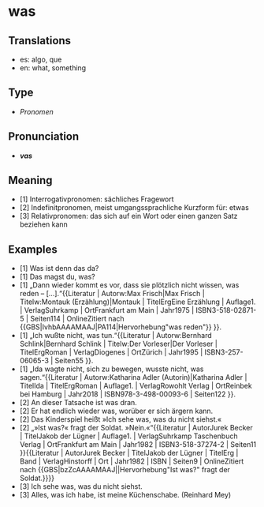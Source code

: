 # was
## Translations
- es: algo, que
- en: what, something
## Type
- _Pronomen_
## Pronunciation
- **_vas_**
## Meaning
- [1] Interrogativpronomen: sächliches Fragewort
- [2] Indefinitpronomen, meist umgangssprachliche Kurzform für: etwas
- [3] Relativpronomen: das sich auf ein Wort oder einen ganzen Satz beziehen kann
## Examples
- [1] Was ist denn das da?
- [1] Das magst du, was?
- [1] „Dann wieder kommt es vor, dass sie plötzlich nicht wissen, was reden – […].“<ref>{{Literatur | Autorw:Max Frisch|Max Frisch | Titelw:Montauk (Erzählung)|Montauk | TitelErgEine Erzählung | Auflage1. | VerlagSuhrkamp | OrtFrankfurt am Main | Jahr1975 | ISBN3-518-02871-5 | Seiten114 | OnlineZitiert nach {{GBS|IvhbAAAAMAAJ|PA114|Hervorhebung"was reden"}} }}.</ref>
- [1] „Ich wußte nicht, was tun.“<ref>{{Literatur | Autorw:Bernhard Schlink|Bernhard Schlink | Titelw:Der Vorleser|Der Vorleser | TitelErgRoman | VerlagDiogenes | OrtZürich | Jahr1995 | ISBN3-257-06065-3 | Seiten55 }}.</ref>
- [1] „Ida wagte nicht, sich zu bewegen, wusste nicht, was sagen.“<ref>{{Literatur | Autorw:Katharina Adler (Autorin)|Katharina Adler | TitelIda | TitelErgRoman | Auflage1. | VerlagRowohlt Verlag | OrtReinbek bei Hamburg | Jahr2018 | ISBN978-3-498-00093-6 | Seiten122 }}.</ref>
- [2] An dieser Tatsache ist was dran.
- [2] Er hat endlich wieder was, worüber er sich ärgern kann.
- [2] Das Kinderspiel heißt »Ich sehe was, was du nicht siehst.«
- [2] „»Ist was?« fragt der Soldat. »Nein.«“<ref>{{Literatur | AutorJurek Becker | TitelJakob der Lügner | Auflage1. | VerlagSuhrkamp Taschenbuch Verlag | OrtFrankfurt am Main | Jahr1982 | ISBN3-518-37274-2 | Seiten11 }}</ref><ref>{{Literatur | AutorJurek Becker | TitelJakob der Lügner | TitelErg | Band | VerlagHinstorff | Ort | Jahr1982 | ISBN | Seiten9 | OnlineZitiert nach {{GBS|bzZcAAAAMAAJ||Hervorhebung"Ist was?" fragt der Soldat.}}}}</ref>
- [3] Ich sehe was, was du nicht siehst.
- [3] Alles, was ich habe, ist meine Küchenschabe. (Reinhard Mey)
